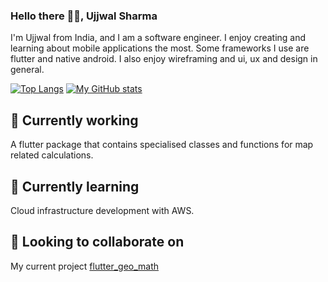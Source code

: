 ### Hello there 👋🏼, Ujjwal Sharma
I'm Ujjwal from India, and I am a software engineer. I enjoy creating and learning about mobile applications the most. Some frameworks I use are flutter  and native android. I also enjoy wireframing and ui, ux and design in general.

[![Top Langs](https://github-readme-stats.vercel.app/api/top-langs/?username=Ujjwalsharma2210&layout=compact)](https://github.com/anuraghazra/github-readme-stats) [![My GitHub stats](https://github-readme-stats.vercel.app/api?username=Ujjwalsharma2210&theme=merko)](https://github.com/anuraghazra/github-readme-stats)

## 🔭 Currently working 
A flutter package that contains specialised classes and functions for map related calculations.<br>

## 🌱 Currently learning
Cloud infrastructure development with AWS.

## 👯 Looking to collaborate on
My current project [flutter_geo_math](https://github.com/Ujjwalsharma2210/flutter_geo_math)

<!--
**Ujjwalsharma2210/Ujjwalsharma2210** is a ✨ _special_ ✨ repository because its `README.md` (this file) appears on your GitHub profile.

Here are some ideas to get you started:

- 🔭 I’m currently working on ...
- 🌱 I’m currently learning ...
- 👯 I’m looking to collaborate on ...
- 🤔 I’m looking for help with ...
- 💬 Ask me about ...
- 📫 How to reach me: ...
- 😄 Pronouns: ...
- ⚡ Fun fact: ...
-->
